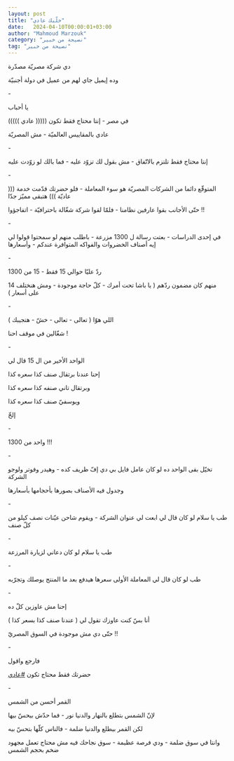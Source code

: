 ```yaml
---
layout: post
title: "خلّيك عادي"
date:   2024-04-10T00:00:01+03:00
author: "Mahmoud Marzouk"
category: "نصيحة من خبير"
tag: "نصيحة من خبير"
---
```



دي شركة مصريّة مصدّرة

وده إيميل جاي لهم من عميل في دولة أجنبيّة

\-

يا أحباب

في مصر - إنتا محتاج فقط تكون ((((( عادي )))))

عادي بالمقاييس العالميّة - مش المصريّة

\-

إنتا محتاج فقط تلتزم بالاتّفاق - مش بقول لك تزوّد عليه -
فما بالك لو زوّدت عليه

\-

المتوقّع دائما من الشركات المصريّة هو سوء المعاملة - فلو
حضرتك قدّمت خدمة ((( عاديّة ))) هتبقى مميّز جدّا

حتّى الأجانب بقوا عارفين نظامنا - فلمّا لقوا شركة شغّالة
باحترافيّة - اتفاجؤوا !!

\-

في إحدى الدراسات - بعتت رسالة ل 1300 مزرعة - باطلب منهم
لو سمحتوا قولوا لي إيه أصناف الخضروات والفواكه المتوافرة عندكم -
وأسعارها

\-

ردّ عليّا حوالي 15 فقط - 15 من 1300

14 منهم كان مضمون ردّهم ( يا باشا تحت أمرك - كلّ حاجة
موجودة - ومش هنختلف على أسعار )

\-

اللي هوّا ( تعالى - تعالى - خشّ - هتجيبك )

شغّالين في موقف احنا !

\-

الواحد الأخير من ال 15 قال لي

إحنا عندنا برتقال صنف كذا سعره كذا

وبرتقال تاني صنفه كذا سعره كذا

ويوسفيّ صنف كذا سعره كذا

إلخّ

\-

واحد من 1300 !!!

\-

تخيّل بقى الواحد ده لو كان عامل فايل بي دي إفّ ظريف كده -
وهيدر وفوتر ولوجو الشركة

وجدول فيه الأصناف بصورها بأحجامها بأسعارها

\-

طب يا سلام لو كان قال لي ابعت لي عنوان الشركة - ويقوم
شاحن عيّنات نصف كيلو من كلّ صنف

\-

طب يا سلام لو كان دعاني لزيارة المرزعة

\-

طب لو كان قال لي المعاملة الأولى سعرها هيدفع بعد ما
المنتج يوصلك وتجرّبه

\-

إحنا مش عاوزين كلّ ده

أنا بسّ كنت عاوزك تقول لي ( عندنا صنف كذا بسعر كذا
)

حتّى دي مش موجودة في السوق المصريّ !!

\-

فارجع واقول

حضرتك فقط محتاج تكون
[<u>\#عادي</u>](https://www.facebook.com/hashtag/%D8%B9%D8%A7%D8%AF%D9%8A?__eep__=6&__cft__%5b0%5d=AZU0_DghvK6G7KK61AHq6ib19TLcz3MAAbV6_jh0pq413cAV_-15fiUWYMPPu0-zFoSkJI7Un3KmIYha-Gn4rAN7d-M6ox4wyF6t3B9dTicNq--RhMhJy-vhcmm6XBY5r7we4otiIX-cmBDe32AzmaZUtR1V78v3gcMGTExKaulxgjrNKNqr2xRtOQvykmFcfYM&__tn__=*NK-R)

\-

القمر أحسن من الشمس

لإنّ الشمس بتطلع بالنهار والدنيا نور - فما حدّش بيحسّ
بيها

لكن القمر بيطلع والدنيا ضلمة - فالناس كلّها بتحسّ
بيه

وانتا في سوق ضلمة - ودي فرصة عظيمة - سوق نجاحك فيه مش
محتاج تعمل مجهود ضخم بحجم الشمس
